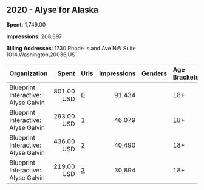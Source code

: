 ## 2020 - Alyse for Alaska 
**Spent**: 1,749.00

**Impressions**: 208,897

**Billing Addresses**: 1730 Rhode Island Ave NW Suite 1014,Washington,20036,US

|Organization|Spent|Urls|Impressions|Genders|Age Brackets|Country Codes|
|:---|---:|:---|---:|:---|:---|:---|
|Blueprint Interactive: Alyse Galvin|801.00 USD|[0](https://www.snap.com/political-ads/asset/0fcb99e59ca7fd0b637e8c6875fb3b18b268420f3c33094ad842a1d003787f9e?mediaType=mp4)|91,434||18+|united states|
|Blueprint Interactive: Alyse Galvin|293.00 USD|[1](https://www.snap.com/political-ads/asset/f15a8693942f8ad7c4a8b2fb8a5d91937bf3dd8ddc4540beb60d30c9d160495a?mediaType=mp4)|46,079||18+|united states|
|Blueprint Interactive: Alyse Galvin|436.00 USD|[2](https://www.snap.com/political-ads/asset/3b693878f70b0b1853ad2861a194c14f546071f78a6efd379b326d66f03bc325?mediaType=mp4)|40,490||18+|united states|
|Blueprint Interactive: Alyse Galvin|219.00 USD|[3](https://www.snap.com/political-ads/asset/85f3a45184f6752dfd632a6ec83671422f82c932b66c8624470f50647d805010?mediaType=mp4)|30,894||18+|united states|
